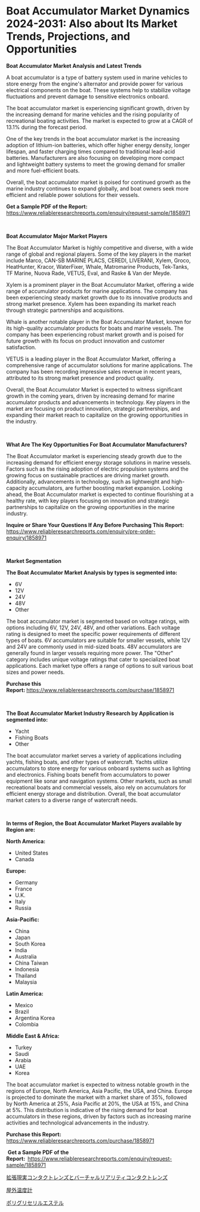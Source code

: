 <p><h1>Boat Accumulator Market Dynamics 2024-2031: Also about Its Market Trends, Projections, and Opportunities</h1></p><p><strong>Boat Accumulator Market Analysis and Latest Trends</strong></p>
<p><p>A boat accumulator is a type of battery system used in marine vehicles to store energy from the engine's alternator and provide power for various electrical components on the boat. These systems help to stabilize voltage fluctuations and prevent damage to sensitive electronics onboard.</p><p>The boat accumulator market is experiencing significant growth, driven by the increasing demand for marine vehicles and the rising popularity of recreational boating activities. The market is expected to grow at a CAGR of 13.1% during the forecast period.</p><p>One of the key trends in the boat accumulator market is the increasing adoption of lithium-ion batteries, which offer higher energy density, longer lifespan, and faster charging times compared to traditional lead-acid batteries. Manufacturers are also focusing on developing more compact and lightweight battery systems to meet the growing demand for smaller and more fuel-efficient boats.</p><p>Overall, the boat accumulator market is poised for continued growth as the marine industry continues to expand globally, and boat owners seek more efficient and reliable power solutions for their vessels.</p></p>
<p><strong>Get a Sample PDF of the Report:&nbsp;</strong> <a href="https://www.reliableresearchreports.com/enquiry/request-sample/1858971">https://www.reliableresearchreports.com/enquiry/request-sample/1858971</a></p>
<p>&nbsp;</p>
<p><strong>Boat Accumulator Major Market Players</strong></p>
<p><p>The Boat Accumulator Market is highly competitive and diverse, with a wide range of global and regional players. Some of the key players in the market include Marco, CAN-SB MARINE PLACS, CEREDI, LIVERANI, Xylem, Groco, HeatHunter, Kracor, WaterFixer, Whale, Matromarine Products, Tek-Tanks, TF Marine, Nuova Rade, VETUS, Eval, and Raske & Van der Meyde.</p><p>Xylem is a prominent player in the Boat Accumulator Market, offering a wide range of accumulator products for marine applications. The company has been experiencing steady market growth due to its innovative products and strong market presence. Xylem has been expanding its market reach through strategic partnerships and acquisitions.</p><p>Whale is another notable player in the Boat Accumulator Market, known for its high-quality accumulator products for boats and marine vessels. The company has been experiencing robust market growth and is poised for future growth with its focus on product innovation and customer satisfaction.</p><p>VETUS is a leading player in the Boat Accumulator Market, offering a comprehensive range of accumulator solutions for marine applications. The company has been recording impressive sales revenue in recent years, attributed to its strong market presence and product quality.</p><p>Overall, the Boat Accumulator Market is expected to witness significant growth in the coming years, driven by increasing demand for marine accumulator products and advancements in technology. Key players in the market are focusing on product innovation, strategic partnerships, and expanding their market reach to capitalize on the growing opportunities in the industry.</p></p>
<p>&nbsp;</p>
<p><strong>What Are The Key Opportunities For Boat Accumulator Manufacturers?</strong></p>
<p><p>The Boat Accumulator market is experiencing steady growth due to the increasing demand for efficient energy storage solutions in marine vessels. Factors such as the rising adoption of electric propulsion systems and the growing focus on sustainable practices are driving market growth. Additionally, advancements in technology, such as lightweight and high-capacity accumulators, are further boosting market expansion. Looking ahead, the Boat Accumulator market is expected to continue flourishing at a healthy rate, with key players focusing on innovation and strategic partnerships to capitalize on the growing opportunities in the marine industry.</p></p>
<p><strong>Inquire or Share Your Questions If Any Before Purchasing This Report:</strong> <a href="https://www.reliableresearchreports.com/enquiry/pre-order-enquiry/1858971">https://www.reliableresearchreports.com/enquiry/pre-order-enquiry/1858971</a></p>
<p>&nbsp;</p>
<p><strong>Market Segmentation</strong></p>
<p><strong>The Boat Accumulator Market Analysis by types is segmented into:</strong></p>
<p><ul><li>6V</li><li>12V</li><li>24V</li><li>48V</li><li>Other</li></ul></p>
<p><p>The boat accumulator market is segmented based on voltage ratings, with options including 6V, 12V, 24V, 48V, and other variations. Each voltage rating is designed to meet the specific power requirements of different types of boats. 6V accumulators are suitable for smaller vessels, while 12V and 24V are commonly used in mid-sized boats. 48V accumulators are generally found in larger vessels requiring more power. The "Other" category includes unique voltage ratings that cater to specialized boat applications. Each market type offers a range of options to suit various boat sizes and power needs.</p></p>
<p><strong>Purchase this Report:&nbsp;</strong><a href="https://www.reliableresearchreports.com/purchase/1858971">https://www.reliableresearchreports.com/purchase/1858971</a></p>
<p>&nbsp;</p>
<p><strong>The Boat Accumulator Market Industry Research by Application is segmented into:</strong></p>
<p><ul><li>Yacht</li><li>Fishing Boats</li><li>Other</li></ul></p>
<p><p>The boat accumulator market serves a variety of applications including yachts, fishing boats, and other types of watercraft. Yachts utilize accumulators to store energy for various onboard systems such as lighting and electronics. Fishing boats benefit from accumulators to power equipment like sonar and navigation systems. Other markets, such as small recreational boats and commercial vessels, also rely on accumulators for efficient energy storage and distribution. Overall, the boat accumulator market caters to a diverse range of watercraft needs.</p></p>
<p>&nbsp;</p>
<p><strong>In terms of Region, the Boat Accumulator Market Players available by Region are:</strong></p>
<p>
    <p> <strong> North America: </strong>
        <ul>
            <li>United States</li>
            <li>Canada</li>
        </ul>
        </p> 
    <p> <strong> Europe: </strong>
        <ul>
            <li>Germany</li>
            <li>France</li>
            <li>U.K.</li>
            <li>Italy</li>
            <li>Russia</li>
        </ul>
        </p> 
    <p> <strong> Asia-Pacific: </strong>
        <ul>
            <li>China</li>
            <li>Japan</li>
            <li>South Korea</li>
            <li>India</li>
            <li>Australia</li>
            <li>China Taiwan</li>
            <li>Indonesia</li>
            <li>Thailand</li>
            <li>Malaysia</li>
        </ul>
        </p> 
    <p> <strong> Latin America: </strong>
        <ul>
            <li>Mexico</li>
            <li>Brazil</li>
            <li>Argentina Korea</li>
            <li>Colombia</li>
        </ul>
        </p> 
    <p> <strong> Middle East & Africa: </strong>
        <ul>
            <li>Turkey</li>
            <li>Saudi</li>
            <li>Arabia</li>
            <li>UAE</li>
            <li>Korea</li>
        </ul>
    </p>
    </p>
<p><p>The boat accumulator market is expected to witness notable growth in the regions of Europe, North America, Asia Pacific, the USA, and China. Europe is projected to dominate the market with a market share of 35%, followed by North America at 25%, Asia Pacific at 20%, the USA at 15%, and China at 5%. This distribution is indicative of the rising demand for boat accumulators in these regions, driven by factors such as increasing marine activities and technological advancements in the industry.</p></p>
<p><strong>Purchase this Report: </strong><a href="https://www.reliableresearchreports.com/purchase/1858971">https://www.reliableresearchreports.com/purchase/1858971</a></p>
<p>&nbsp;<strong>Get a Sample PDF of the Report:&nbsp;&nbsp;</strong><a href="https://www.reliableresearchreports.com/enquiry/request-sample/1858971">https://www.reliableresearchreports.com/enquiry/request-sample/1858971</a></p>
<p><strong></strong></p>
<p><p><a href="https://github.com/laurenreichert/Market-Research-Report-List-1/blob/main/978995916940.md">拡張現実コンタクトレンズとバーチャルリアリティコンタクトレンズ</a></p><p><a href="https://github.com/RodHoppe07/Market-Research-Report-List-1/blob/main/877380116941.md">屋外温度計</a></p><p><a href="https://medium.com/@peterpatel626/%E3%83%9D%E3%83%AA%E3%82%B0%E3%83%AA%E3%82%BB%E3%83%AA%E3%83%AB%E3%82%A8%E3%82%B9%E3%83%86%E3%83%AB%E5%B8%82%E5%A0%B4%E3%81%AF-%E5%B8%82%E5%A0%B4%E3%82%B7%E3%82%A7%E3%82%A2-%E3%82%B5%E3%82%A4%E3%82%BA-%E3%81%8A%E3%82%88%E3%81%B32031%E5%B9%B4%E3%81%BE%E3%81%A7%E3%81%AE%E4%BA%88%E6%B8%AC%E3%81%AB%E7%84%A6%E7%82%B9%E3%82%92%E5%BD%93%E3%81%A6%E3%81%A6%E3%81%84%E3%81%BE%E3%81%99-0fe2d68157d1">ポリグリセリルエステル</a></p></p>